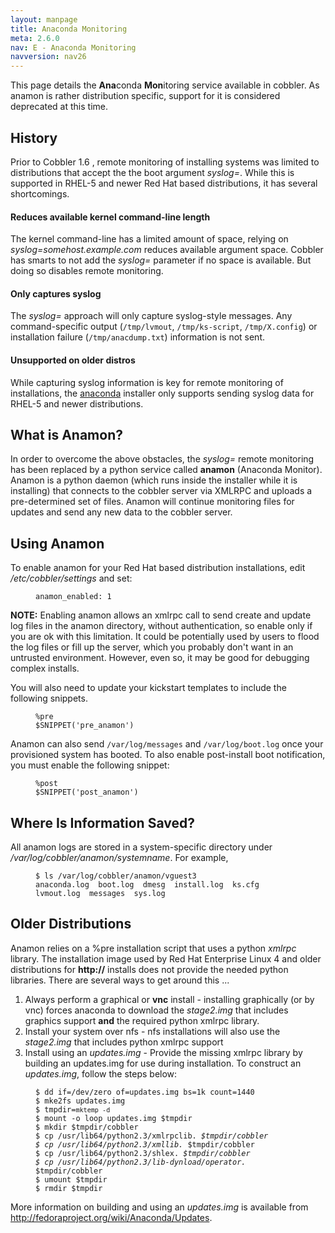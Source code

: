 ```yaml
---
layout: manpage
title: Anaconda Monitoring
meta: 2.6.0
nav: E - Anaconda Monitoring
navversion: nav26
---
```


<p>This page details the <strong>Ana</strong>conda <strong>Mon</strong>itoring service available in cobbler.  As anamon is rather distribution specific, support for it is considered deprecated at this time.</p>

<h2>History</h2>

<p>Prior to Cobbler 1.6 , remote monitoring of installing systems was
limited to distributions that accept the the boot argument
<em>syslog=</em>. While this is supported in RHEL-5 and newer Red Hat
based distributions, it has several shortcomings.</p>

<h4>Reduces available kernel command-line length</h4>

<p>The kernel command-line has a limited amount of space, relying on <em>syslog=somehost.example.com</em> reduces available argument space. Cobbler has smarts to not add the <em>syslog=</em> parameter if no space is available. But doing so disables remote monitoring.</p>

<h4>Only captures syslog</h4>

<p>The <em>syslog=</em> approach will only capture syslog-style messages. Any command-specific output (<code>/tmp/lvmout</code>, <code>/tmp/ks-script</code>, <code>/tmp/X.config</code>) or installation failure (<code>/tmp/anacdump.txt</code>) information is not sent.</p>

<h4>Unsupported on older distros</h4>

<p>While capturing syslog information is key for remote monitoring of installations, the <a href="http://fedoraproject.org/wiki/Anaconda">anaconda</a> installer only supports sending syslog data for RHEL-5 and newer distributions.</p>

<h2>What is Anamon?</h2>

<p>In order to overcome the above obstacles, the <em>syslog=</em> remote monitoring has been replaced by a python service called <strong>anamon</strong> (Anaconda Monitor). Anamon is a python daemon (which runs inside the installer while it is installing) that connects to the cobbler server via XMLRPC and uploads a pre-determined set of files. Anamon will continue monitoring files for updates and send any new data to the cobbler server.</p>

<h2>Using Anamon</h2>

<p>To enable anamon for your Red Hat based distribution installations, edit <em>/etc/cobbler/settings</em> and set:</p>

<p><figure class="highlight"><pre><code class="language-yaml" data-lang="yaml">anamon_enabled: 1</code></pre></figure></p>

<p><strong>NOTE:</strong> Enabling anamon allows an xmlrpc call to send create and update log files in the anamon directory, without authentication, so enable only if you are ok with this limitation. It could be potentially used by users to flood the log files or fill up the server, which you probably don't want in an untrusted environment.  However, even so, it may be good for debugging complex installs.</p>

<p>You will also need to update your kickstart templates to include the following snippets.</p>

<p><figure class="highlight"><pre><code class="language-bash" data-lang="bash">%pre
$SNIPPET(&#39;pre_anamon&#39;)</code></pre></figure></p>

<p>Anamon can also send <code>/var/log/messages</code> and <code>/var/log/boot.log</code> once your provisioned system has booted. To also enable post-install boot notification, you must enable the following snippet:</p>

<p><figure class="highlight"><pre><code class="language-bash" data-lang="bash">%post
$SNIPPET(&#39;post_anamon&#39;)</code></pre></figure></p>

<h2>Where Is Information Saved?</h2>

<p>All anamon logs are stored in a system-specific directory under <em>/var/log/cobbler/anamon/systemname</em>. For example,</p>

<p><figure class="highlight"><pre><code class="language-bash" data-lang="bash">$ ls /var/log/cobbler/anamon/vguest3
anaconda.log  boot.log  dmesg  install.log  ks.cfg  lvmout.log  messages  sys.log</code></pre></figure></p>

<h2>Older Distributions</h2>

<p>Anamon relies on a %pre installation script that uses a python <em>xmlrpc</em> library. The installation image used by Red Hat Enterprise Linux 4 and older distributions for <strong>http://</strong> installs does not provide the needed python libraries. There are several ways to get around this ...</p>

<ol>
<li>Always perform a graphical or <strong>vnc</strong> install - installing graphically (or by vnc) forces anaconda to download the <em>stage2.img</em> that includes graphics support <strong>and</strong> the required python xmlrpc library.</li>
<li>Install your system over nfs - nfs installations will also use the <em>stage2.img</em> that includes python xmlrpc support</li>
<li>Install using an <em>updates.img</em> - Provide the missing xmlrpc library by building an updates.img for use during installation. To construct an <em>updates.img</em>, follow the steps below:</li>
</ol>


<p><figure class="highlight"><pre><code class="language-bash" data-lang="bash">$ dd if=/dev/zero of=updates.img bs=1k count=1440
$ mke2fs updates.img
$ tmpdir=<code>mktemp -d</code>
$ mount -o loop updates.img $tmpdir
$ mkdir $tmpdir/cobbler
$ cp /usr/lib64/python2.3/xmlrpclib.<em> $tmpdir/cobbler
$ cp /usr/lib64/python2.3/xmllib.</em> $tmpdir/cobbler
$ cp /usr/lib64/python2.3/shlex.<em> $tmpdir/cobbler
$ cp /usr/lib64/python2.3/lib-dynload/operator.</em> $tmpdir/cobbler
$ umount $tmpdir
$ rmdir $tmpdir</code></pre></figure></p>

<p>More information on building and using an <em>updates.img</em> is available from <a href="http://fedoraproject.org/wiki/Anaconda/Updates">http://fedoraproject.org/wiki/Anaconda/Updates</a>.</p>
